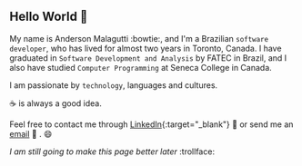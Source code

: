 ## Hello World :wave:

My name is Anderson Malagutti :bowtie:, and I'm a Brazilian `software developer`, who has lived for almost two years in Toronto, Canada.
I have graduated in `Software Development and Analysis` by FATEC in Brazil, and I also have studied `Computer Programming` at Seneca College in Canada. 

I am passionate by `technology`, languages and cultures. 

:coffee: is always a good idea.

Feel free to contact me through [LinkedIn](https://www.linkedin.com/in/upmalagutti/){:target="_blank"} :link: or send me an [email](mailto:upmalagutti@gmail.com) :e-mail: . :smile:


_I am still going to make this page better later_ :trollface:
